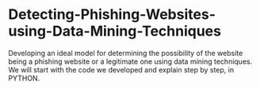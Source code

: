 # Detecting-Phishing-Websites-using-Data-Mining-Techniques
Developing an ideal model for determining the possibility of the website being a phishing website or a legitimate one using data mining techniques. We will start with the code we developed and explain step by step, in PYTHON.
